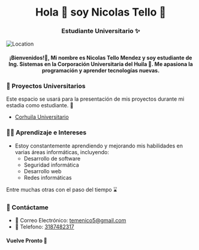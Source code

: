 ﻿<h1 align="center">Hola 👋  soy Nicolas Tello  🎴 </h1> 

<h3 align="center">Estudiante Universitario ✨</h3>

![Location](https://img.shields.io/badge/Ubicación-Neiva,%20Huila,%20Colombia-green+1)

<h4 align="center">¡Bienvenidos!🫡, Mi nombre es Nicolas Tello Mendez y soy estudiante de Ing. Sistemas en la Corporación Universitaria del Huila 💚. Me apasiona la programación y aprender tecnologías nuevas.</h4>

### 🤯 Proyectos Universitarios
Este espacio se usará para la presentación de mis proyectos durante mi estadia como estudiante. 🫠
* [Corhuila Universitario](https://github.com/CorhuilaUniversitario)

### 👨‍💻 Aprendizaje e Intereses

* Estoy constantemente aprendiendo y mejorando mis habilidades en varias áreas informáticas, incluyendo:
    * Desarrollo de software
    * Seguridad informática
    * Desarrollo web
    * Redes informáticas

Entre muchas otras con el paso del tiempo ⌛

### 📒 Contáctame

*  📧 Correo Electrónico: [temenico5@gmail.com](mailto:temenico5@gmail.com)
*  📱 Telefono: [3187482317](tel:+573187482317)

 #### Vuelve Pronto 🖖

